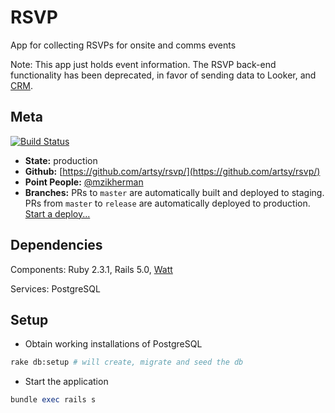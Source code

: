 RSVP
===

App for collecting RSVPs for onsite and comms events

Note: This app just holds event information. The RSVP back-end functionality has been deprecated, in favor of sending data to Looker, and [CRM](https://github.com/artsy/constellation).

Meta
---
[![Build Status](https://circleci.com/gh/artsy/rsvp.svg?style=svg)](https://circleci.com/gh/artsy/rsvp)
* __State:__ production
* __Github:__ [https://github.com/artsy/rsvp/](https://github.com/artsy/rsvp/)
* __Point People:__ [@mzikherman](https://github.com/mzikherman)
* __Branches:__ PRs to `master` are automatically built and deployed to staging. PRs from `master` to `release` are automatically deployed to production. [Start a deploy...](https://github.com/artsy/rsvp/compare/release...master?expand=1)

Dependencies
---

Components: Ruby 2.3.1, Rails 5.0, [Watt](https://github.com/artsy/watt)

Services: PostgreSQL

Setup
---

* Obtain working installations of PostgreSQL

```sh
rake db:setup # will create, migrate and seed the db
```

* Start the application

```ruby
bundle exec rails s
```
